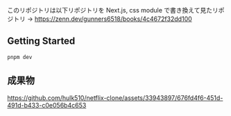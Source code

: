 このリポジトリは以下リポジトリを Next.js, css module で書き換えて見たリポジトリ
→ https://zenn.dev/gunners6518/books/4c4672f32dd100

## Getting Started

```bash
pnpm dev
```

## 成果物
https://github.com/hulk510/netflix-clone/assets/33943897/676fd4f6-451d-491d-b433-c0e056b4c653

